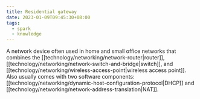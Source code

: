 ```yaml
---
title: Residential gateway
date: 2023-01-09T09:45:30+08:00
tags:
  - spark
  - knowledge
---
```


A network device often used in home and small office networks that combines the [[technology/networking/network-router|router]], [[technology/networking/network-switch-and-bridge|switch]], and [[technology/networking/wireless-access-point|wireless access point]]. Also usually comes with two software components: [[technology/networking/dynamic-host-configuration-protocol|DHCP]] and [[technology/networking/network-address-translation|NAT]].
